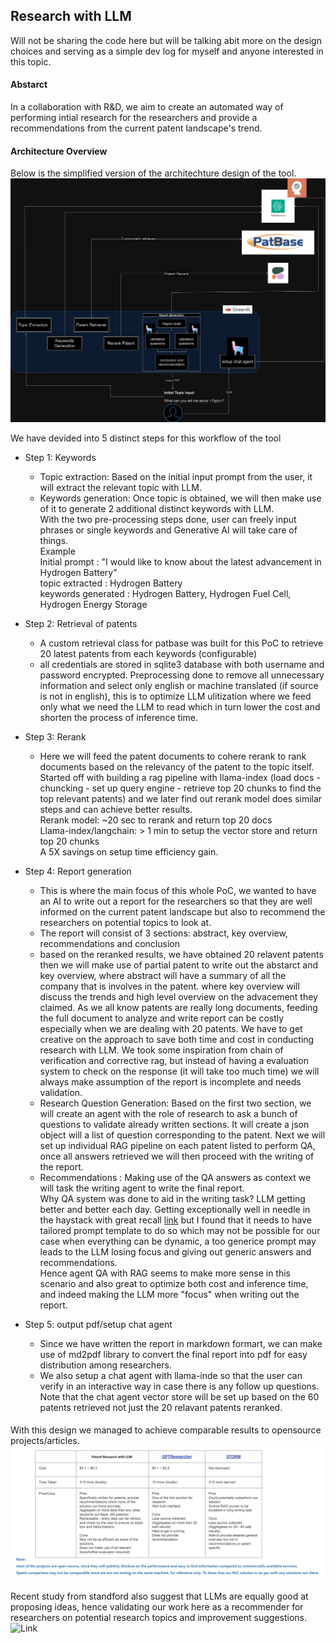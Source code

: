 ## Research with LLM 

Will not be sharing the code here but will be talking abit more on the design choices and serving as a simple dev log for myself and anyone interested in this topic.

#### Abstarct 
In a collaboration with R&D, we aim to create an automated way of performing intial research for the researchers and provide a recommendations from the current patent landscape's trend.

#### Architecture Overview
Below is the simplified version of the architechture design of the tool. 
![image](https://github.com/MingSheng92/llm_research/blob/main/images/Infra.webp)

We have devided into 5 distinct steps for this workflow of the tool <br />
- Step 1: Keywords
  * Topic extraction: Based on the initial input prompt from the user, it will extract the relevant topic with LLM. 
  * Keywords generation: Once topic is obtained, we will then make use of it to generate 2 additional distinct keywords with LLM. <br />
With the two pre-processing steps done, user can freely input phrases or single keywords and Generative AI will take care of things. <br />
Example  <br />
Initial prompt : "I would like to know about the latest advancement in Hydrogen Battery" <br />
topic extracted : Hydrogen Battery <br />
keywords generated : Hydrogen Battery, Hydrogen Fuel Cell, Hydrogen Energy Storage <br />

- Step 2: Retrieval of patents
  * A custom retrieval class for patbase was built for this PoC to retrieve 20 latest patents from each keywords (configurable)
  * all credentials are stored in sqlite3 database with both username and password encrypted.
  Preprocessing done to remove all unnecessary information and select only english or machine translated (if source is not in english), this is to optimize LLM ulitization where we feed only what we need the LLM to read which in turn lower the cost and shorten the process of inference time.  <br />

- Step 3: Rerank
  * Here we will feed the patent documents to cohere rerank to rank documents based on the relevancy of the patent to the topic itself.
  Started off with building a rag pipeline with llama-index (load docs - chuncking - set up query engine - retrieve top 20 chunks to find the top relevant patents) and we later find out rerank model does similar steps and can achieve better results. <br />
  Rerank model: ~20 sec to rerank and return top 20 docs <br />
  Llama-index/langchain: > 1 min to setup the vector store and return top 20 chunks <br />
  A 5X savings on setup time efficiency gain. <br />

- Step 4: Report generation
  * This is where the main focus of this whole PoC, we wanted to have an AI to write out a report for the researchers so that they are well informed on the current patent landscape but also to recommend the researchers on potential topics to look at.
  * The report will consist of 3 sections: abstract, key overview, recommendations and conclusion 
  * based on the reranked results, we have obtained 20 relavent patents then we will make use of partial patent to write out the abstarct and key overview, where abstract will have a summary of all the company that is involves in the patent. where key overview will discuss the trends and high level overview on the advacement they claimed.
  As we all know patents are really long documents, feeding the full document to analyze and write report can be costly especially when we are dealing with 20 patents. We have to get creative on the approach to save both time and cost in conducting research with LLM. We took some inspiration from chain of verification and corrective rag, but instead of having a evaluation system to check on the response (it will take too much time) we will always make assumption of the report is incomplete and needs validation.<br />
  * Research Question Generation: Based on the first two section, we will create an agent with the role of research to ask a bunch of questions to validate already written sections. It will create a json object will a list of question corresponding to the patent. Next we will set up individual RAG pipeline on each patent listed to perform QA, once all answers retrieved we will then proceed with the writing of the report.  
  * Recommendations : Making use of the QA answers as context we will task the writing agent to write the final report. 
  <br />Why QA system was done to aid in the writing task? LLM getting better and better each day. Getting exceptionally well in needle in the haystack with great recall [link](https://x.com/alexalbert__/status/1764722513014329620) but I found that it needs to have tailored prompt template to do so which may not be possible for our case when everything can be dynamic, a too generice prompt may leads to the LLM losing focus and giving out generic answers and recommendations. <br />
  Hence agent QA with RAG seems to make more sense in this scenario and also great to optimize both cost and inference time, and indeed making the LLM more "focus" when writing out the report.

- Step 5: output pdf/setup chat agent
  * Since we have written the report in markdown formart, we can make use of md2pdf library to convert the final report into pdf for easy distribution among researchers.
  * We also setup a chat agent with llama-inde so that the user can verify in an interactive way in case there is any follow up questions. Note that the chat agent vector store will be set up based on the 60 patents retrieved not just the 20 relavant patents reranked.

####
With this design we managed to achieve comparable results to opensource projects/articles.  
![comparison](https://github.com/MingSheng92/llm_research/blob/main/images/compare.png)

####
Recent study from standford also suggest that LLMs are equally good at proposing ideas, hence validating our work here as a recommender for researchers on potential research topics and improvement suggestions. ![Link](https://www.deeplearning.ai/the-batch/stanford-study-finds-ai-matches-human-experts-at-writing-research-proposals/?utm_campaign=The%20Batch&utm_content=320262824&utm_medium=social&utm_source=linkedin&hss_channel=lcp-18246783)
